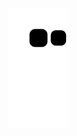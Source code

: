 
![Snake animation](https://github.com/rafaballerini/rafaballerini/blob/output/github-contribution-grid-snake.svg)
